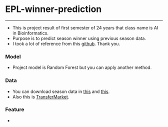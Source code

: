 # EPL-winner-prediction
- - -
* This is project result of first semester of 24 years that class name is AI in Bioinformatics.
* Purpose is to predict season winner using previous season data.
* I took a lot of reference from this [github](https://github.com/ClassifiedEgg/Predicting-EPL-Season-using-Machine-Learning?tab=readme-ov-file). Thank you.

### Model
* Project model is Random Forest but you can apply another method.

### Data
* You can download season data in [this](https://www.football-data.co.uk/) and [this](https://fixturedownload.com/).
* Also this is [TransferMarket](https://www.transfermarkt.com/).

### Feature
*
